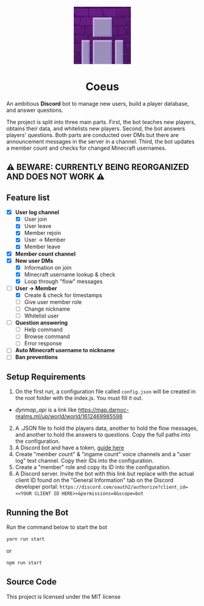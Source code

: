 <p align="center">
  <img src="assets/Coeus.png" width="150" title="Logo">
</p>
<h1 align="center">Coeus</h1>

An ambitious **Discord** bot to manage new users, build a player database, and answer questions.

The project is split into three main parts. First, the bot teaches new players, obtains their data, and whitelists new players. Second, the bot answers players' questions. Both parts are conducted over DMs but there are announcement messages in the server in a channel. Third, the bot updates a member count and checks for changed Minecraft usernames.

## ⚠️ BEWARE: CURRENTLY BEING REORGANIZED AND DOES NOT WORK ⚠️
## Feature list

- [x] **User log channel**
  - [x] User join
  - [x] User leave
  - [x] Member rejoin
  - [x] User -> Member
  - [x] Member leave
- [x] **Member count channel**
- [x] **New user DMs**
  - [x] Information on join
  - [x] Minecraft username lookup & check
  - [x] Loop through "flow" messages
- [ ] **User -> Member**
  - [x] Create & check for timestamps
  - [ ] Give user member role
  - [ ] Change nickname
  - [ ] Whitelist user
- [ ] **Question answering**
  - [ ] Help command
  - [ ] Browse command
  - [ ] Error response
- [ ] **Auto Minecraft username to nickname**
- [ ] **Ban preventions**

## Setup Requirements

1. On the first run, a configuration file called `config.json` will be created in the root folder with the index.js. You must fill it out.
 - *dynmap_api* is a link like https://map.darnoc-realms.ml/up/world/world/1612469985598

2. A .JSON file to hold the players data, another to hold the flow messages, and another to hold the answers to questions. Copy the full paths into the configuration.
3. A Discord bot and have a token, [guide here](https://gist.github.com/venashial/a47b975f53b3c1113615959be6392a2d)
4. Create "member count" & "ingame count" voice channels and a "user log" text channel. Copy their IDs into the configuration.
5. Create a "member" role and copy its ID into the configuration.
6. A Discord server. Invite the bot with this link but replace with the actual client ID found on the "General Information" tab on the Discord developer portal: `https://discord.com/oauth2/authorize?client_id=<<YOUR CLIENT ID HERE>>&permissions=8&scope=bot`

## Running the Bot

Run the command below to start the bot

```zsh
yarn run start
```

or 

```zsh
npm run start
```

## Source Code

This project is licensed under the MIT license
